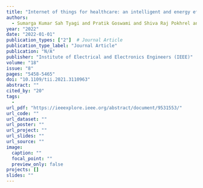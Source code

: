 ```yaml
---
title: "Internet of things for healthcare: an intelligent and energy efficient position detection algorithm"
authors:
  - Sumarga Kumar Sah Tyagi and Pratik Goswami and Shiva Raj Pokhrel and Amrit Mukherjee
year: "2022"
date: "2022-01-01"
publication_types: ["2"]  # Journal Article
publication_type_label: "Journal Article"
publication: "N/A"
publisher: "Institute of Electrical and Electronics Engineers (IEEE)"
volume: "18"
issue: "8"
pages: "5458-5465"
doi: "10.1109/tii.2021.3110963"
abstract: ""
cited_by: "20"
tags:
  - 
url_pdf: "https://ieeexplore.ieee.org/abstract/document/9531553/"
url_code: ""
url_dataset: ""
url_poster: ""
url_project: ""
url_slides: ""
url_source: ""
image:
  caption: ""
  focal_point: ""
  preview_only: false
projects: []
slides: ""
---
```

